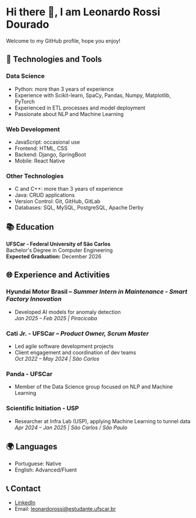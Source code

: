 # Hi there 👋, I am Leonardo Rossi Dourado  
Welcome to my GitHub profile, hope you enjoy!

## 🔧 Technologies and Tools

### Data Science  
- Python: more than 3 years of experience  
- Experience with Scikit-learn, SpaCy, Pandas, Numpy, Matplotlib, PyTorch  
- Experienced in ETL processes and model deployment  
- Passionate about NLP and Machine Learning  

### Web Development  
- JavaScript: occasional use  
- Frontend: HTML, CSS  
- Backend: Django, SpringBoot  
- Mobile: React Native  

### Other Technologies  
- C and C++: more than 3 years of experience  
- Java: CRUD applications  
- Version Control: Git, GitHub, GitLab  
- Databases: SQL, MySQL, PostgreSQL, Apache Derby  

## 📚 Education  
**UFSCar - Federal University of São Carlos**  
Bachelor's Degree in Computer Engineering  
**Expected Graduation:** December 2026  

## 🌐 Experience and Activities  

### Hyundai Motor Brasil – *Summer Intern in Maintenance - Smart Factory Innovation*  
- Developed AI models for anomaly detection  
*Jan 2025 – Feb 2025 | Piracicaba*  

### Cati Jr. - UFSCar – *Product Owner, Scrum Master*  
- Led agile software development projects  
- Client engagement and coordination of dev teams  
*Oct 2022 – May 2024 | São Carlos*  

### Panda - UFSCar  
- Member of the Data Science group focused on NLP and Machine Learning  

### Scientific Initiation - USP  
- Researcher at Infra Lab (USP), applying Machine Learning to tunnel data  
*Apr 2024 – Jan 2025 | São Carlos / São Paulo*  

## 🌍 Languages  
- Portuguese: Native  
- English: Advanced/Fluent  

## 📞 Contact  
- [LinkedIn](https://www.linkedin.com/in/leo-rossi-dourado/)  
- Email: leonardorossi@estudante.ufscar.br
